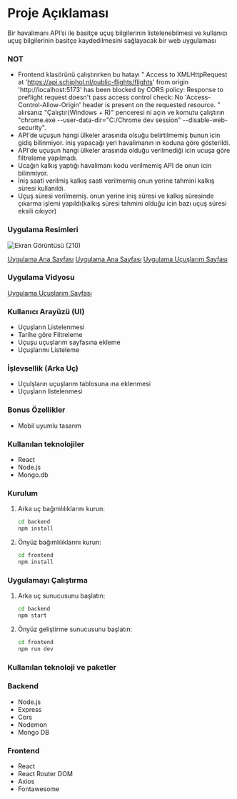 # Proje Açıklaması

Bir havalimanı API’si ile basitçe uçuş bilgilerinin listelenebilmesi ve kullanıcı uçuş bilgilerinin basitçe kaydedilmesini sağlayacak bir web uygulaması

### NOT 

- Frontend klasörünü çalıştırırken bu hatayı " Access to XMLHttpRequest at 'https://api.schiphol.nl/public-flights/flights' from origin 'http://localhost:5173' has been blocked by CORS policy: Response to preflight request doesn't pass access control check: No 'Access-Control-Allow-Origin' header is present on the requested resource. " alırsanız "Çalıştır(Windows + R)" penceresi ni açın ve komutu çalıştırın "chrome.exe --user-data-dir="C:/Chrome dev session" --disable-web-security".
- API'de uçuşun hangi ülkeler arasında olsuğu belirtilmemiş bunun icin gidiş bilinmiyor. iniş yapacağı yeri havalimanın ın koduna göre gösterildi.
- API'de uçuşun hangi ülkeler arasında olduğu verilmediği icin ucuşa göre filtreleme yapılmadı.
- Ucağın kalkış yaptığı havalimanı kodu verilmemiş API de onun icin bilinmiyor.
- İniş saati verilmiş kalkış saati verilmemiş onun yerine tahmini kalkış süresi kullanıldı.
- Uçuş süresi verilmemiş. onun yerine iniş süresi ve kalkış süresinde çıkarma işlemi yapıldı(kalkış süresi tahmini olduğu icin bazı uçuş süresi eksili cıkıyor)

### Uygulama Resimleri

![Ekran Görüntüsü (210)](https://github.com/user-attachments/assets/dd100f01-9066-4f53-b390-b34af2432342)

[Uygulama Ana Sayfası](./Frontend/public/Ekran%20Görüntüsü%20(210).png)
[Uygulama Ana Sayfası](./Frontend/public/Ekran%20Görüntüsü%20(211).png)
[Uygulama Uçuşlarım Sayfası](./Frontend/public/Ekran%20Görüntüsü%20(212).png)

### Uygulama Vidyosu

[Uygulama Uçuşlarım Sayfası](./Frontend/public/Video_2024_09_24-4.webm)

### Kullanıcı Arayüzü (UI)

- Uçuşların Listelenmesi 
- Tarihe göre Filtreleme 
- Uçuşu uçuşlarım sayfasına ekleme 
- Uçuşlarımı Listeleme 
 
### İşlevsellik (Arka Uç)

- Uçulşların uçuşlarım tablosuna ına eklenmesi
- Uçuşların listelenmesi

### Bonus Özellikler

- Mobil uyumlu tasarım


### Kullanılan teknolojiler 

- React
- Node.js
- Mongo.db

### Kurulum

1. Arka uç bağımlılıklarını kurun:

    ```bash
    cd backend
    npm install
    ```

2. Önyüz bağımlılıklarını kurun:

    ```bash
    cd frontend
    npm install
    ```

### Uygulamayı Çalıştırma

1. Arka uç sunucusunu başlatın:

    ```bash
    cd backend
    npm start
    ```

2. Önyüz geliştirme sunucusunu başlatın:

    ```bash
    cd frontend
    npm run dev
    ```

### Kullanılan teknoloji ve paketler

### Backend

- Node.js
- Express
- Cors
- Nodemon
- Mongo DB

### Frontend

- React
- React Router DOM
- Axios
- Fontawesome
